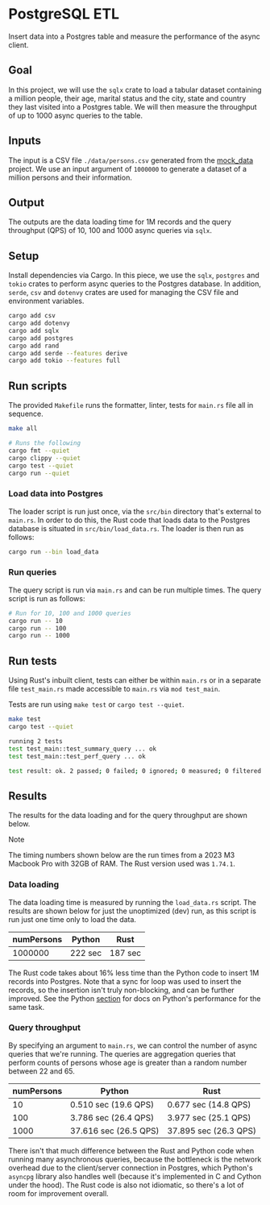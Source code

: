 # PostgreSQL ETL

Insert data into a Postgres table and measure the performance of the async client.

## Goal

In this project, we will use the `sqlx` crate to load a tabular dataset containing a million people, their age, marital status and the city, state and country they last visited into a Postgres table. We will then measure the throughput of up to 1000 async queries to the table.

## Inputs

The input is a CSV file `./data/persons.csv` generated from the [mock_data](../mock_data) project. We use an input argument of `1000000` to generate a dataset of a million persons and their information.

## Output

The outputs are the data loading time for 1M records and the query throughput (QPS) of 10, 100 and 1000 async queries via `sqlx`.

## Setup

Install dependencies via Cargo. In this piece, we use the `sqlx`, `postgres` and `tokio` crates to perform async queries to the Postgres database. In addition, `serde`, `csv` and `dotenvy` crates are used for managing the CSV file and environment variables.

```bash
cargo add csv
cargo add dotenvy
cargo add sqlx
cargo add postgres
cargo add rand
cargo add serde --features derive
cargo add tokio --features full
```

## Run scripts

The provided `Makefile` runs the formatter, linter, tests for `main.rs` file all in sequence.

```bash
make all

# Runs the following
cargo fmt --quiet
cargo clippy --quiet
cargo test --quiet
cargo run --quiet
```

### Load data into Postgres

The loader script is run just once, via the `src/bin` directory that's external to `main.rs`. In order to do this, the Rust code that loads data to the Postgres database is situated in `src/bin/load_data.rs`. The loader is then run as follows:

```bash
cargo run --bin load_data
```

### Run queries

The query script is run via `main.rs` and can be run multiple times. The query script is run as follows:

```bash
# Run for 10, 100 and 1000 queries
cargo run -- 10
cargo run -- 100
cargo run -- 1000
```

## Run tests

Using Rust's inbuilt client, tests can either be within `main.rs` or in a separate file `test_main.rs` made accessible to `main.rs` via `mod test_main`.

Tests are run using `make test` or `cargo test --quiet`.

```bash
make test
cargo test --quiet
```

```bash
running 2 tests
test test_main::test_summary_query ... ok
test test_main::test_perf_query ... ok

test result: ok. 2 passed; 0 failed; 0 ignored; 0 measured; 0 filtered out; finished in 0.22s
```

## Results

The results for the data loading and for the query throughput are shown below.

> [!NOTE]
> The timing numbers shown below are the run times from a 2023 M3 Macbook Pro with 32GB of RAM.
> The Rust version used was `1.74.1`.

### Data loading

The data loading time is measured by running the `load_data.rs` script. The results are shown below for just the unoptimized (dev) run, as this script is run just one time only to load the data.

numPersons | Python | Rust
--- | --- | ---
1000000 | 222 sec | 187 sec

The Rust code takes about 16% less time than the Python code to insert 1M records into Postgres. Note that a sync for loop was used to insert the records, so the insertion isn't truly non-blocking, and can be further improved. See the Python [section](../../python/postgres_etl/README.md) for docs on Python's performance for the same task.

### Query throughput

By specifying an argument to `main.rs`, we can control the number of async queries that we're running. The queries are aggregation queries that perform counts of persons whose age is greater than a random number between 22 and 65.

numPersons | Python | Rust
--- | --- | ---
10 | 0.510 sec (19.6 QPS) | 0.677 sec (14.8 QPS)
100 | 3.786 sec (26.4 QPS) | 3.977 sec (25.1 QPS)
1000 | 37.616 sec (26.5 QPS)  | 37.895 sec (26.3 QPS)

There isn't that much difference between the Rust and Python code when running many asynchronous queries, because the bottleneck is the network overhead due to the client/server connection in Postgres, which Python's `asyncpg` library also handles well (because it's implemented in C and Cython under the hood). The Rust code is also not idiomatic, so there's a lot of room for improvement overall.

